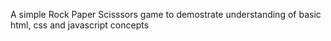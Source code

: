 A simple Rock Paper Scisssors game to demostrate understanding of basic html, css and javascript concepts
